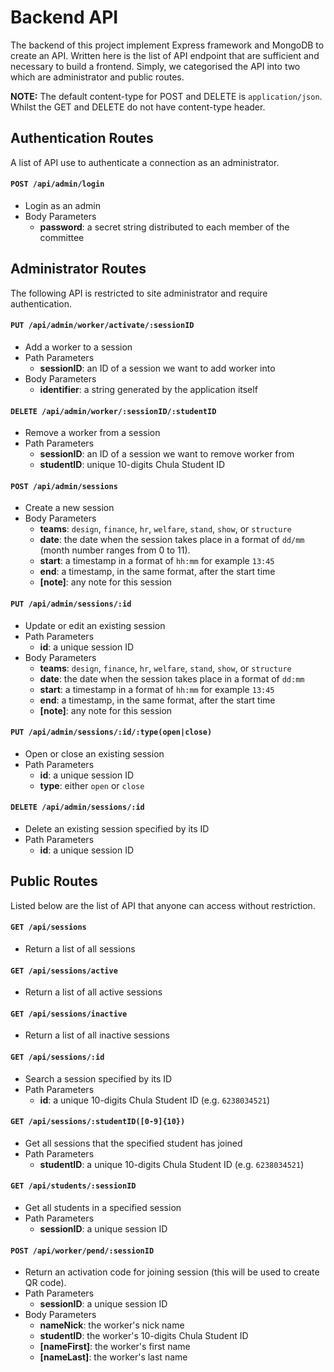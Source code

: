 # Backend API

The backend of this project implement Express framework and MongoDB to create an API. Written here is the list of API endpoint that are sufficient and necessary to build a frontend. Simply, we categorised the API into two which are administrator and public routes. 

**NOTE:** The default content-type for POST and DELETE is `application/json`. Whilst the GET and DELETE do not have content-type header.

## Authentication Routes

A list of API use to authenticate a connection as an administrator.

#### `POST /api/admin/login`
- Login as an admin
- Body Parameters
	- **password**: a secret string distributed to each member of the committee

## Administrator Routes

The following API is restricted to site administrator and require authentication. 

#### `PUT /api/admin/worker/activate/:sessionID`
- Add a worker to a session
- Path Parameters
	- **sessionID**:  an ID of a session we want to add worker into
- Body Parameters
	- **identifier**: a string generated by the application itself

#### `DELETE /api/admin/worker/:sessionID/:studentID`
- Remove a worker from a session
- Path Parameters
	- **sessionID**:  an ID of a session we want to remove worker from
	- **studentID**: unique 10-digits Chula Student ID

#### `POST /api/admin/sessions`
- Create a new session 
- Body Parameters
	- **teams**: `design`, `finance`, `hr`, `welfare`, `stand`, `show`, or `structure`
	- **date**: the date when the session takes place  in a format of `dd/mm` (month number ranges from 0 to 11). 
	- **start**:  a timestamp in a format of `hh:mm` for example `13:45`
	- **end**: a timestamp, in the same format, after the start time
	- **[note]**: any note for this session

#### `PUT /api/admin/sessions/:id`
- Update or edit an existing session
- Path Parameters
	- **id**: a unique session ID
- Body Parameters
	- **teams**: `design`, `finance`, `hr`, `welfare`, `stand`, `show`, or `structure`
	- **date**: the date when the session takes place in a format of `dd:mm`
	- **start**:  a timestamp in a format of `hh:mm` for example `13:45`
	- **end**: a timestamp, in the same format, after the start time
	- **[note]**: any note for this session

#### `PUT /api/admin/sessions/:id/:type(open|close)`
- Open or close an existing session
- Path Parameters
	- **id**: a unique session ID
	- **type**: either `open` or `close`

#### `DELETE /api/admin/sessions/:id`
- Delete an existing session specified by its ID
- Path Parameters
	- **id**: a unique session ID

## Public Routes

Listed below are the list of API that anyone can access without restriction.

#### `GET /api/sessions`
- Return a list of all sessions

#### `GET /api/sessions/active`
- Return a list of all active sessions

#### `GET /api/sessions/inactive`
- Return a list of all inactive sessions

#### `GET /api/sessions/:id`
- Search a session specified by its ID
- Path Parameters
	- **id**: a unique 10-digits Chula Student ID (e.g. `6238034521`)

#### `GET /api/sessions/:studentID([0-9]{10})`
- Get all sessions that the specified student has joined
- Path Parameters
	- **studentID**: a unique 10-digits Chula Student ID (e.g. `6238034521`)

#### `GET /api/students/:sessionID` 
- Get all students in a specified session
- Path Parameters
	- **sessionID**: a unique session ID

#### `POST /api/worker/pend/:sessionID`
- Return an activation code for joining session (this will be used to create QR code).
- Path Parameters
	- **sessionID**: a unique session ID
- Body Parameters
	- **nameNick**: the worker's nick name
	- **studentID**: the worker's 10-digits Chula Student ID
	- **[nameFirst]**: the worker's first name
	- **[nameLast]**: the worker's last name









